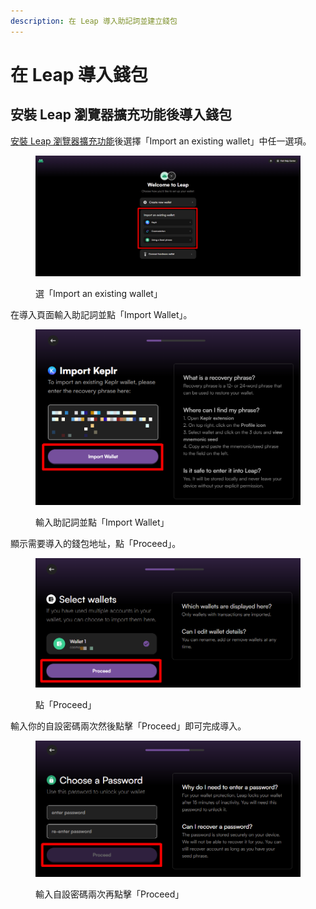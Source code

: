 ```yaml
---
description: 在 Leap 導入助記詞並建立錢包
---
```


# 在 Leap 導入錢包

## 安裝 Leap 瀏覽器擴充功能後導入錢包

[安裝 Leap 瀏覽器擴充功能](how-to-install-leap-extension.md)後選擇「Import an existing wallet」中任一選項。

<figure><img src="../../../.gitbook/assets/Import leap 1.png" alt=""><figcaption><p>選「Import an existing wallet」</p></figcaption></figure>

在導入頁面輸入助記詞並點「Import Wallet」。

<figure><img src="../../../.gitbook/assets/Import leap 2.png" alt=""><figcaption><p>輸入助記詞並點「Import Wallet」</p></figcaption></figure>

顯示需要導入的錢包地址，點「Proceed」。

<figure><img src="../../../.gitbook/assets/Import leap 3.png" alt=""><figcaption><p>點「Proceed」</p></figcaption></figure>

輸入你的自設密碼兩次然後點擊「Proceed」即可完成導入。

<figure><img src="../../../.gitbook/assets/leap 6.png" alt=""><figcaption><p>輸入自設密碼兩次再點擊「Proceed」</p></figcaption></figure>

